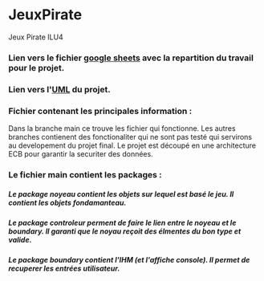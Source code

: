 # JeuxPirate
Jeux Pirate ILU4


### Lien vers le fichier [google sheets](https://docs.google.com/spreadsheets/d/1pEVe0BCmCFwTrj3oVM-OLpM3KjLV1VXAa6MbzpMAnc4/edit?gid=0#gid=0) avec la repartition du travail pour le projet.

### Lien vers l'[UML](https://lucid.app/lucidchart/2e8563b0-2497-4d1a-8210-dc52462ad762/edit?viewport_loc=-660%2C290%2C3778%2C1852%2C0_0&invitationId=inv_8b7d8a13-1c0c-465e-966b-c41893010b6c) du projet.


### Fichier contenant les principales information : 

Dans la branche main ce trouve les fichier qui fonctionne. Les autres branches contienent  des fonctionaliter qui ne sont pas testé qui servirons au developement du projet final. Le projet est découpé en une architecture ECB pour garantir la securiter des données. 

### Le fichier main contient les packages :  
##### Le package noyeau contient les objets sur lequel est basé le jeu. Il contient les objets fondamanteau.
##### Le package controleur perment de faire le lien entre le noyeau et le boundary. Il garanti que le noyau reçoit des élmentes du bon type et valide.
##### Le package boundary contient l'IHM (et l'affiche console). Il permet de recuperer les entrées utilisateur. 

###
